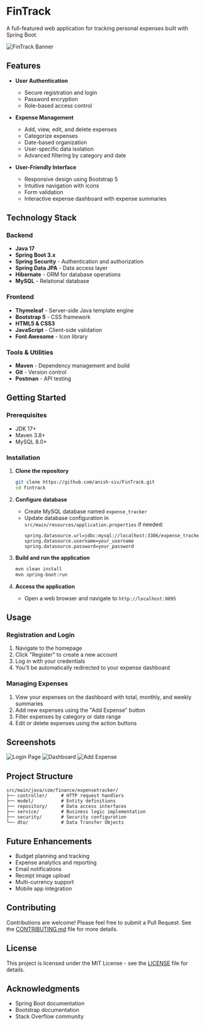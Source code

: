 # FinTrack

A full-featured web application for tracking personal expenses built with Spring Boot.

![FinTrack Banner](docs/images/banner-placeholder.png)

## Features

- **User Authentication**
  - Secure registration and login
  - Password encryption
  - Role-based access control

- **Expense Management**
  - Add, view, edit, and delete expenses
  - Categorize expenses
  - Date-based organization
  - User-specific data isolation
  - Advanced filtering by category and date

- **User-Friendly Interface**
  - Responsive design using Bootstrap 5
  - Intuitive navigation with icons
  - Form validation
  - Interactive expense dashboard with expense summaries

## Technology Stack

### Backend
- **Java 17**
- **Spring Boot 3.x**
- **Spring Security** - Authentication and authorization
- **Spring Data JPA** - Data access layer
- **Hibernate** - ORM for database operations
- **MySQL** - Relational database

### Frontend
- **Thymeleaf** - Server-side Java template engine
- **Bootstrap 5** - CSS framework
- **HTML5 & CSS3**
- **JavaScript** - Client-side validation
- **Font Awesome** - Icon library

### Tools & Utilities
- **Maven** - Dependency management and build
- **Git** - Version control
- **Postman** - API testing

## Getting Started

### Prerequisites
- JDK 17+
- Maven 3.8+
- MySQL 8.0+

### Installation

1. **Clone the repository**
   ```bash
   git clone https://github.com/anish-siv/FinTrack.git
   cd fintrack
   ```

2. **Configure database**
   - Create MySQL database named `expense_tracker`
   - Update database configuration in `src/main/resources/application.properties` if needed:
     ```properties
     spring.datasource.url=jdbc:mysql://localhost:3306/expense_tracker
     spring.datasource.username=your_username
     spring.datasource.password=your_password
     ```

3. **Build and run the application**
   ```bash
   mvn clean install
   mvn spring-boot:run
   ```

4. **Access the application**
   - Open a web browser and navigate to `http://localhost:8095`

## Usage

### Registration and Login
1. Navigate to the homepage
2. Click "Register" to create a new account
3. Log in with your credentials
4. You'll be automatically redirected to your expense dashboard

### Managing Expenses
1. View your expenses on the dashboard with total, monthly, and weekly summaries
2. Add new expenses using the "Add Expense" button
3. Filter expenses by category or date range
4. Edit or delete expenses using the action buttons

## Screenshots

![Login Page](docs/images/login-placeholder.png)
![Dashboard](docs/images/dashboard-placeholder.png)
![Add Expense](docs/images/add-expense-placeholder.png)

## Project Structure

```
src/main/java/com/finance/expensetracker/
├── controller/     # HTTP request handlers
├── model/          # Entity definitions
├── repository/     # Data access interfaces
├── service/        # Business logic implementation
├── security/       # Security configuration
└── dto/            # Data Transfer Objects
```

## Future Enhancements

- Budget planning and tracking
- Expense analytics and reporting
- Email notifications
- Receipt image upload
- Multi-currency support
- Mobile app integration

## Contributing

Contributions are welcome! Please feel free to submit a Pull Request. See the [CONTRIBUTING.md](CONTRIBUTING.md) file for more details.

## License

This project is licensed under the MIT License - see the [LICENSE](LICENSE) file for details.

## Acknowledgments

- Spring Boot documentation
- Bootstrap documentation
- Stack Overflow community 